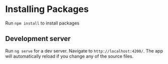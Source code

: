 # Installing Packages

Run `npm install` to install packages

## Development server

Run `ng serve` for a dev server. Navigate to `http://localhost:4200/`. The app will automatically reload if you change any of the source files.
